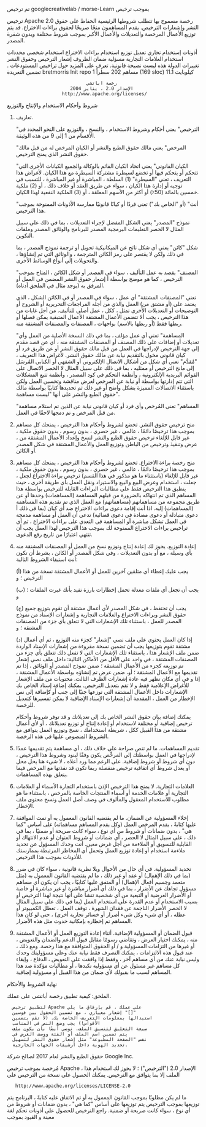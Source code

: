 تم ترخيص googlecreativelab / morse-Learn بموجب ترخيص

ترخيص Apache 2.0
رخصة مسموح بها تتطلب شروطها الرئيسية الحفاظ على حقوق النشر وإشعارات الترخيص. يقدم المساهمون منحًا صريحًا لحقوق براءات الاختراع. قد يتم توزيع الأعمال المرخصة والتعديلات والأعمال الأكبر بموجب شروط مختلفة وبدون شفرة المصدر.

أذونات
 إستخدام تجاري
 تعديل
 توزيع
 استخدام براءات الاختراع
 استخدام شخصي
محددات
 استخدام العلامات التجارية
 مسؤلية
 ضمان
الظروف
 إشعار الترخيص وحقوق النشر
 تغييرات الدولة
هذه ليست نصيحة قانونية. تعرف على المزيد حول تراخيص المستودعات .
تضمين التغريدة
bretmorris Init repo
 1 مساهم
202 سطراً (169 sloc)  11.1 كيلوبايت

                                 رخصة اباتشي
                           الإصدار 2.0 ، يناير 2004
                        http://www.apache.org/licenses/

   شروط وأحكام الاستخدام والإنتاج والتوزيع

   1. تعاريف.

      "الترخيص" يعني أحكام وشروط الاستخدام ، والنسخ ،
      والتوزيع على النحو المحدد في الأقسام من 1 إلى 9 من هذه الوثيقة.

      "المرخص" يعني مالك حقوق الطبع والنشر أو الكيان المرخص له من قبل
      مالك حقوق النشر الذي يمنح الترخيص.

      "الكيان القانوني" يعني اتحاد الكيان القائم بالوكالة والجميع
      الكيانات الأخرى التي تتحكم أو يتحكم فيها أو تخضع لسيطرة مشتركة
      السيطرة مع هذا الكيان. لأغراض هذا التعريف ،
      تعني "السيطرة" (1) السلطة ، المباشرة أو غير المباشرة ، للتسبب في
      توجيه أو إدارة هذا الكيان ، سواء عن طريق العقد أو
      خلاف ذلك ، أو (2) ملكية خمسين بالمائة (50٪) أو أكثر من
      الأسهم المعلقة ، أو (3) الملكية النفعية لهذا الكيان.

      "أنت" (أو "الخاص بك") تعني فردًا أو كيانًا قانونيًا
      ممارسة الأذونات الممنوحة بموجب هذا الترخيص.

      نموذج "المصدر" يعني الشكل المفضل لإجراء التعديلات ،
      بما في ذلك على سبيل المثال لا الحصر التعليمات البرمجية المصدر للبرنامج والوثائق
      المصدر وملفات التكوين.

      شكل "كائن" يعني أي شكل ناتج عن الميكانيكية
      تحويل أو ترجمة نموذج المصدر ، بما في ذلك ولكن
      لا يقتصر على رمز الكائن المترجمة ، والوثائق التي تم إنشاؤها ،
      والتحويلات إلى أنواع الوسائط الأخرى.

      "المصنف" يقصد به عمل التأليف ، سواء في المصدر أو
      شكل الكائن ، المتاح بموجب الترخيص ، كما هو موضح بواسطة أ
      إشعار حقوق النشر المضمن في العمل أو المرفق به
      (يوجد مثال في الملحق أدناه).

      تعني "المصنفات المشتقة" أي عمل ، سواء في المصدر أو في الكائن
      الشكل ، الذي يعتمد على (أو مشتق من) العمل والذي من أجله
      المراجعات التحريرية أو الشروح أو التوضيحات أو التعديلات الأخرى
      تمثل ، ككل ، عمل أصلي للتأليف. من أجل غايات
      من هذا الترخيص ، يجب ألا تتضمن الأعمال المشتقة الأعمال المتبقية
      يمكن فصلها أو ربطها فقط (أو ربطها بالاسم) بواجهات ،
      المصنفات والمصنفات المشتقة منه.

      "المساهمة" تعني أي عمل مؤلف ، بما في ذلك
      النسخة الأصلية من العمل وأي تعديلات أو إضافات
      على ذلك المصنف أو المصنفات المشتقة منه ، أي عن قصد
      مقدم إلى جهة الترخيص لإدراجها في العمل من قبل مالك حقوق النشر
      أو عن طريق فرد أو كيان قانوني مخول بالتقديم نيابة عن
      مالك حقوق النشر. لأغراض هذا التعريف ، "مُقدَّم"
      تعني أي شكل من أشكال الاتصال الإلكتروني أو الشفهي أو الكتابي المُرسَل
      إلى مانح الترخيص أو ممثليه ، بما في ذلك على سبيل المثال لا الحصر
      الاتصال على القوائم البريدية الإلكترونية ، وأنظمة التحكم في كود المصدر ،
      وأنظمة تتبع المشكلات التي تتم إدارتها بواسطة أو نيابة عن
      المرخص لغرض مناقشة وتحسين العمل ولكن
      باستثناء الاتصالات المميزة بشكل واضح أو غير ذلك
      تم تحديدها كتابيًا بواسطة مالك حقوق الطبع والنشر على أنها "ليست مساهمة".

      "المساهم" تعني المُرخص وأي فرد أو كيان قانوني
      نيابة عن الذين تم استلام مساهمة من قبل المرخص و
      تم دمجها لاحقًا في العمل.

   2. منح ترخيص حقوق النشر. تخضع لشروط وأحكام
      هذا الترخيص ، يمنحك كل مساهم بموجب هذا ترخيصًا دائمًا ،
      عالمي ، غير حصري ، بدون رسوم ، بدون حقوق ملكية ، غير قابل للإلغاء
      ترخيص حقوق الطبع والنشر لنسخ وإعداد الأعمال المشتقة من ،
      عرض وتنفيذ وترخيص من الباطن وتوزيع
      العمل والأعمال المشتقة في شكل المصدر أو الكائن.

   3. منح رخصة براءة الاختراع. تخضع لشروط وأحكام
      هذا الترخيص ، يمنحك كل مساهم بموجب هذا ترخيصًا دائمًا ،
      عالمي ، غير حصري ، بدون رسوم ، بدون حقوق ملكية ، غير قابل للإلغاء
      (باستثناء ما هو مذكور في هذا القسم) ترخيص براءة الاختراع لجعل ، جعلت ،
      استخدام وعرض البيع والبيع والاستيراد ونقل العمل بأي طريقة أخرى ،
      حيث ينطبق هذا الترخيص فقط على مطالبات البراءات القابلة للترخيص
      بواسطة هذا المساهم الذي تم انتهاكه بالضرورة من قبلهم
      المساهمة (المساهمات) وحدها أو عن طريق مجموعة من مساهماتهم (مساهماتهم)
      مع العمل الذي تم تقديم هذه المساهمة (المساهمات) إليه. اذا أنت
      إقامة دعوى براءات الاختراع ضد أي كيان (بما في ذلك أ
      دعوى متبادلة أو دعوى مضادة في دعوى قضائية) تدعي أن العمل
      أو مساهمة مدمجة في العمل تشكل مباشرة
      أو المساهمة في التعدي على براءات الاختراع ، ثم أي تراخيص براءات الاختراع
      الممنوحة لك بموجب هذا الترخيص لهذا العمل يجب أن تنتهي
      اعتبارًا من تاريخ رفع الدعوى.

   4. إعادة التوزيع. يجوز لك إعادة إنتاج وتوزيع نسخ من
      العمل أو المصنفات المشتقة منه بأي وسيلة ، مع أو بدون
      التعديلات ، وفي شكل المصدر أو الكائن ، بشرط أن تكون أنت
      استيفاء الشروط التالية:

      (أ) يجب عليك إعطاء أي متلقين آخرين للعمل أو
          الأعمال المشتقة نسخة من هذا الترخيص ؛ و

      (ب) يجب أن تجعل أي ملفات معدلة تحمل إخطارات بارزة
          تفيد بأنك غيرت الملفات ؛ و

      (ج) يجب أن تحتفظ ، في شكل المصدر لأي أعمال مشتقة
          أن تقوم بتوزيع جميع حقوق النشر وبراءات الاختراع والعلامات التجارية و
          إشعارات الإسناد من نموذج المصدر للعمل ،
          باستثناء تلك الإشعارات التي لا تتعلق بأي جزء من
          المصنفات المشتقة ؛ و

      (د) إذا كان العمل يحتوي على ملف نصي "إشعار" كجزء منه
          التوزيع ، ثم أي أعمال مشتقة تقوم بتوزيعها يجب أن
          تضمين نسخة مقروءة من إشعارات الإسناد الواردة
          ضمن ملف الإشعار هذا ، باستثناء تلك الإشعارات التي لا تفعل ذلك
          تتعلق بأي جزء من المصنفات المشتقة ، في واحد على الأقل
          من الأماكن التالية: داخل ملف نصي إشعار تم توزيعه
          كجزء من الأعمال المشتقة ؛ ضمن نموذج المصدر أو
          الوثائق ، إذا تم تقديمها مع الأعمال المشتقة ؛ أو،
          ضمن عرض تم إنشاؤه بواسطة الأعمال المشتقة ، إذا و
          في أي مكان تظهر فيه عادة إشعارات الطرف الثالث. محتويات
          من ملف الإشعار للأغراض الإعلامية فقط و
          لا تقم بتعديل الترخيص. يمكنك إضافة إسناد الخاص بك
          الإشعارات داخل الأعمال المشتقة التي توزعها جنبًا إلى جنب
          أو كإضافة إلى نص الإخطار من العمل ، المقدمة
          أن إشعارات الإسناد الإضافية لا يمكن تفسيرها
          كتعديل للرخصة.

      يمكنك إضافة بيان حقوق النشر الخاص بك إلى تعديلاتك و
      قد توفر شروط وأحكام ترخيص إضافية أو مختلفة
      لاستخدام أو إعادة إنتاج أو توزيع تعديلاتك ، أو
      لأي أعمال مشتقة من هذا القبيل ككل ، شريطة استخدامك ،
      نسخ وتوزيع العمل يتوافق مع
      الشروط المنصوص عليها في هذه الرخصة.

   5. تقديم المساهمات. ما لم تنص صراحة على خلاف ذلك ،
      أي مساهمة يتم تقديمها عمدًا لإدراجها في العمل
      بواسطتك إلى المرخِّص يكون وفقًا لبنود وشروط
      هذا الترخيص ، دون أي شروط أو شروط إضافية.
      على الرغم مما ورد أعلاه ، لا شيء هنا يحل محل أو يعدل
      شروط أي اتفاقية ترخيص منفصلة ربما تكون قد نفذتها
      مع المرخص فيما يتعلق بهذه المساهمات.

   6. العلامات التجارية. لا يمنح هذا الترخيص الإذن باستخدام التجارة
      الأسماء أو العلامات التجارية أو علامات الخدمة أو أسماء المنتجات الخاصة بالمرخص ،
      باستثناء ما هو مطلوب للاستخدام المعقول والمألوف في وصف
      أصل العمل ونسخ محتوى ملف الإخطار.

   7. إخلاء المسؤولية عن الضمان. ما لم يقتضيه القانون المعمول به أو
      تمت الموافقة عليها كتابةً ، يقدم المرخص العمل (وكل
      يقدم المساهم مساهماته) على أساس "كما هي" ،
      بدون ضمانات أو شروط من أي نوع ، سواء كانت صريحة أو
      ضمنيًا ، بما في ذلك ، على سبيل المثال لا الحصر ، أي ضمانات أو شروط
      العنوان أو عدم الانتهاك أو القابلية للتسويق أو الملاءمة من أجل
      غرض معين. أنت وحدك المسؤول عن تحديد
      ملاءمة استخدام أو إعادة توزيع العمل وتحمل أي
      المخاطر المرتبطة بممارستك للأذونات بموجب هذا الترخيص.

   8. تحديد المسؤولية. في أي حال من الأحوال وبلا نظرية قانونية ،
      سواء كان في ضرر (بما في ذلك الإهمال) أو عقد أو غير ذلك ،
      ما لم يقتضيه القانون المعمول به (مثل متعمد وجسيم
      أفعال الإهمال) أو المتفق عليها كتابيًا ، يجب أن يكون أي مساهم
      مسؤول تجاهك عن الأضرار ، بما في ذلك أي أضرار مباشرة أو غير مباشرة أو خاصة أو
      الأضرار العرضية أو التبعية من أي شخصية تنشأ على أنها
      نتيجة لهذا الترخيص أو بسبب الاستخدام أو عدم القدرة على استخدام
      العمل (بما في ذلك على سبيل المثال لا الحصر الأضرار الناجمة عن فقدان الشهرة ،
      توقف العمل ، تعطل الكمبيوتر أو عطله ، أو أي شيء وكل شيء
      أضرار أو خسائر تجارية أخرى) ، حتى لو كان هذا المساهم
      تم إخطاره بإمكانية حدوث مثل هذه الأضرار.

   9. قبول الضمان أو المسؤولية الإضافية. أثناء إعادة التوزيع
      العمل أو الأعمال المشتقة منه ، يمكنك اختيار العرض ،
      وتقاضي رسومًا مقابل قبول الدعم والضمان والتعويض ،
      أو غيرها من التزامات المسؤولية و / أو الحقوق المتوافقة مع هذا
      رخصة. ومع ذلك ، عند قبول هذه الالتزامات ، يمكنك التصرف فقط
      نيابة عنك وعلى مسؤوليتك وحدك وليس نيابة عنك
      من أي مساهم آخر ، وفقط إذا وافقت على التعويض ،
      الدفاع ، وإبقاء كل مساهم غير مسئول عن أي مسؤولية
      تكبدها ، أو مطالبات مؤكدة ضد هذا المساهم لسبب ما
      بقبولك لأي ضمان من هذا القبيل أو مسؤولية إضافية.

   نهاية الشروط والأحكام

   الملحق: كيفية تطبيق رخصة أباتشي على عملك.

      لتطبيق ترخيص Apache على عملك ، قم بإرفاق ما يلي
      إشعار معياري ، مع تضمين الحقول بين قوسين "[]"
      استبدالها بمعلومات التعريف الخاصة بك. (لا تقم بتضمين
      الأقواس!) يجب وضع النص في المناسب
      صيغة التعليق لتنسيق الملف. نوصي أيضًا بأن يكون ملف
      يتم تضمين اسم الملف أو الفئة ووصف الغرض في
      نفس "الصفحة المطبوعة" مثل إشعار حقوق النشر لتسهيل
      تحديد الهوية داخل أرشيفات الجهات الخارجية.

   حقوق الطبع والنشر لعام 2017 لصالح شركة Google Inc.

   مُرخصة بموجب ترخيص Apache ، الإصدار 2.0 ("الترخيص") ؛
   لا يجوز لك استخدام هذا الملف إلا بما يتوافق مع الترخيص.
   يمكنك الحصول على نسخة من الترخيص على

       http://www.apache.org/licenses/LICENSE-2.0

   ما لم يكن مطلوبًا بموجب القانون المعمول به أو تم الاتفاق عليه كتابةً ، البرنامج
   يتم توزيعها بموجب الترخيص يتم توزيعها على أساس "كما هي" ،
   بدون ضمانات أو شروط من أي نوع ، سواء كانت صريحة أو ضمنية.
   راجع الترخيص للحصول على أذونات تحكم لغة معينة و
   القيود بموجب
